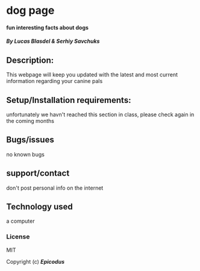 # dog page
#### fun interesting facts about dogs

#### _By Lucas Blasdel & Serhiy Savchuks_

## Description:
 This webpage will keep you updated with the latest and most current information regarding your canine pals

## Setup/Installation requirements:
unfortunately we havn't reached this section in class, please check again in the coming months

## Bugs/issues
no known bugs

## support/contact
don't post personal info on the internet

## Technology used
a computer

### License

MIT

Copyright (c) **_Epicodus_**
